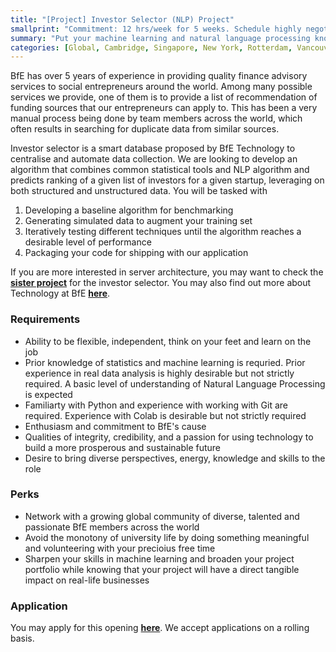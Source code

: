 ```yaml
---
title: "[Project] Investor Selector (NLP) Project"
smallprint: "Commitment: 12 hrs/week for 5 weeks. Schedule highly negotiable."
summary: "Put your machine learning and natural language processing knowledge to practical use by building an algorithm to transform how we do finance consulting." # this will be visible on platforms like LinkedIn when sharing
categories: [Global, Cambridge, Singapore, New York, Rotterdam, Vancouver, Technology]
---
```


BfE has over 5 years of experience in providing quality finance advisory services to social entrepreneurs around the world. Among many possible services we provide, one of them is to provide a list of recommendation of funding sources that our entrepreneurs can apply to. This has been a very manual process being done by team members across the world, which often results in searching for duplicate data from similar sources.

Investor selector is a smart database proposed by BfE Technology to centralise and automate data collection. We are looking to develop an algorithm that combines common statistical tools and NLP algorithm and predicts ranking of a given list of investors for a given startup, leveraging on both structured and unstructured data. You will be tasked with

1. Developing a baseline algorithm for benchmarking
2. Generating simulated data to augment your training set
3. Iteratively testing different techniques until the algorithm reaches a desirable level of performance
4. Packaging your code for shipping with our application

If you are more interested in server architecture, you may want to check the [**sister project**](https://opps.bridgesforenterprise.com/global/cambridge/singapore/newyork/rotterdam/vancouver/technology) for the investor selector. You may also find out more about Technology at BfE [**here**](https://tech.bridgesforenterprise.com).

### Requirements
- Ability to be flexible, independent, think on your feet and learn on the job
- Prior knowledge of statistics and machine learning is requried. Prior experience in real data analysis is highly desirable but not strictly required. A basic level of understanding of Natural Language Processing is expected
- Familiarty with Python and experience with working with Git are required. Experience with Colab is desirable but not strictly required
- Enthusiasm and commitment to BfE's cause
- Qualities of integrity, credibility, and a passion for using technology to build a more prosperous and sustainable future
- Desire to bring diverse perspectives, energy, knowledge and skills to the role

### Perks
- Network with a growing global community of diverse, talented and passionate BfE members across the world
- Avoid the monotony of university life by doing something meaningful and volunteering with your precioius free time
- Sharpen your skills in machine learning and broaden your project portfolio while knowing that your project will have a direct tangible impact on real-life businesses

### Application
You may apply for this opening [**here**](https://forms.gle/RpyaEKcxZY14wW6F8). We accept applications on a rolling basis.
